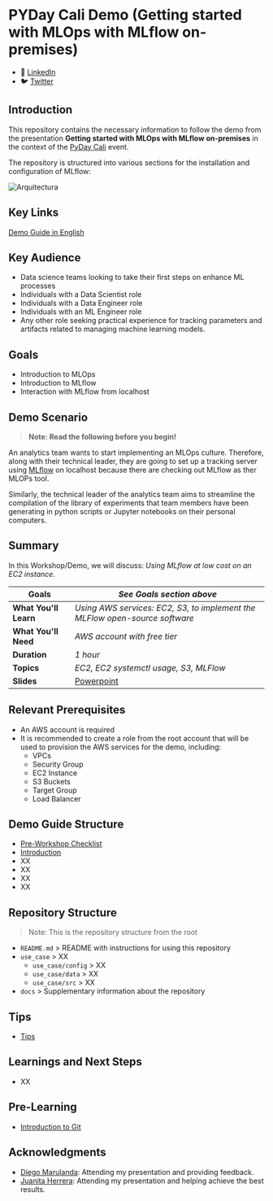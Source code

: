 # PYDay Cali  Demo (Getting started with MLOps with MLflow on-premises)

- 💼 [LinkedIn](https://www.linkedin.com/in/kamymartinez/)
- 🐦 [Twitter](https://twitter.com/KamyBytes)

## Introduction

This repository contains the necessary information to follow the demo from the presentation **Getting started with MLOps with MLflow on-premises** in the context of the [PyDay Cali](https://calidev.co/eventos/pyday/cali-2023/) event.

The repository is structured into various sections for the installation and configuration of MLflow:

![Arquitectura](./docs/readme/)

## Key Links

[Demo Guide in English]()

## Key Audience
- Data science teams looking to take their first steps on enhance ML processes
- Individuals with a Data Scientist role
- Individuals with a Data Engineer role
- Individuals with an ML Engineer role
- Any other role seeking practical experience for tracking parameters and artifacts related to managing machine learning models.

## Goals
- Introduction to MLOps
- Introduction to MLflow
- Interaction with MLflow from localhost

## Demo Scenario
> **Note: Read the following before you begin!**

An analytics team wants to start implementing an MLOps culture. Therefore, along with their technical leader, they are going to set up a tracking server using [MLflow](https://mlflow.org/docs/latest/what-is-mlflow.html) on localhost because there are checking out MLflow as ther MLOPs tool.

Similarly, the technical leader of the analytics team aims to streamline the compilation of the library of experiments that team members have been generating in python scripts or Jupyter notebooks on their personal computers.

## Summary

In this Workshop/Demo, we will discuss: *Using MLflow at low cost on an EC2 instance*.

| **Goals**        | *See Goals section above*   |
| ----------------- | --------------------------- |
| **What You'll Learn**     | *Using AWS services: EC2, S3, to implement the MLFlow open-source software*  |
| **What You'll Need**  | *AWS account with free tier*   |
| **Duration**  | *1 hour*   |
| **Topics**  | *EC2, EC2 systemctl usage, S3, MLFlow*   |
| **Slides** | [Powerpoint](slides.pptx) |

## Relevant Prerequisites
- An AWS account is required
- It is recommended to create a role from the root account that will be used to provision the AWS services for the demo, including:
   - VPCs
   - Security Group
   - EC2 Instance
   - S3 Buckets
   - Target Group
   - Load Balancer

## Demo Guide Structure
- [Pre-Workshop Checklist](docs/extra_md/part_tips_english.md)
- [Introduction](https://docs.google.com/document/d/1Z1-JeTC9gg58TH4lwZOdo67CkA6W0z8fDMJapOrs8Tg/edit?usp=sharing)
- XX
- XX
- XX
- XX

## Repository Structure
> Note: This is the repository structure from the root

- `README.md` > README with instructions for using this repository
- `use_case` > XX
   - `use_case/config` > XX
   - `use_case/data` > XX
   - `use_case/src` > XX
- `docs` > Supplementary information about the repository

## Tips
- [Tips](https://docs.google.com/document/d/1Z1-JeTC9gg58TH4lwZOdo67CkA6W0z8fDMJapOrs8Tg/edit?usp=sharing)

## Learnings and Next Steps

- XX

## Pre-Learning

- [Introduction to Git](https://www.youtube.com/watch?v=uR6G2v_WsRA&ab_channel=DavidMahler)

## Acknowledgments

- [Diego Marulanda](https://www.linkedin.com/in/diegomarulandabarrientos/): Attending my presentation and providing feedback.
- [Juanita Herrera](https://www.linkedin.com/in/juanita-herrera-9152b2172/): Attending my presentation and helping achieve the best results.


